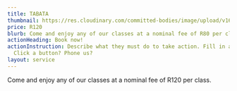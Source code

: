 ```yaml
---
title: TABATA
thumbnail: https://res.cloudinary.com/committed-bodies/image/upload/v1642662057/services/Take-back-Your_Life-Gallery5.png
price: R120
blurb: Come and enjoy any of our classes at a nominal fee of R80 per class.
actionHeading: Book now!
actionInstruction: Describe what they must do to take action. Fill in a form?
  Click a button? Phone us?
layout: service
---
```

Come and enjoy any of our classes at a nominal fee of R120 per class.